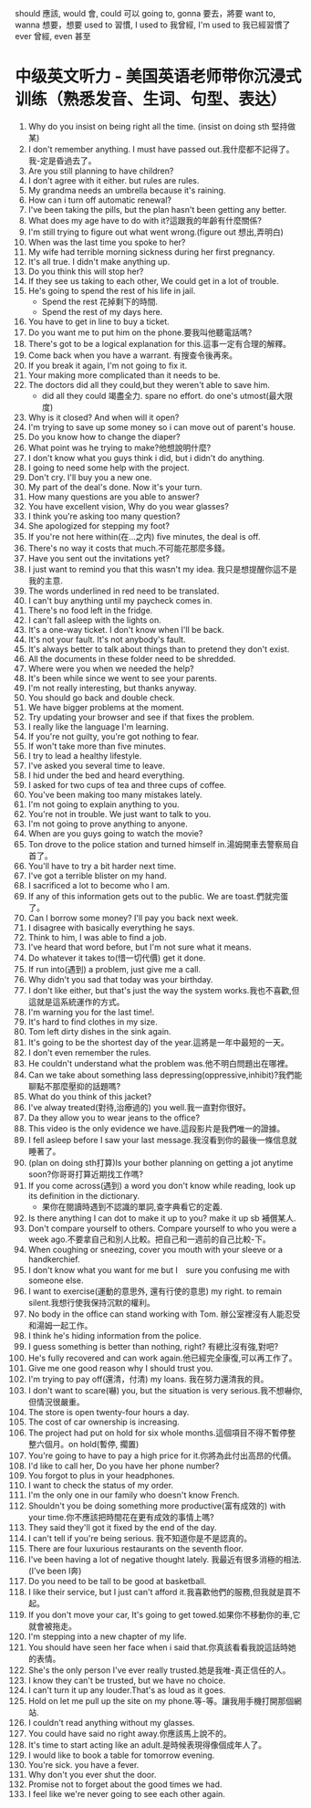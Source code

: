 should 應該, would 會, could 可以
going to, gonna 要去，將要
want to, wanna 想要，想要
used to 習慣, I used to 我曾經, I'm used to 我已經習慣了
ever 曾經, even 甚至
# 中级英文听力 - 美国英语老师带你沉浸式训练（熟悉发音、生词、句型、表达）
1. Why do you insist on being right all the time. (insist on doing sth 堅持做某)
2. I don't remember anything. I must have passed out.我什麼都不記得了。我-定是昏過去了。
3. Are you still planning to have children?
4. I don't agree with it either. but rules are rules.
5. My grandma needs an umbrella because it's raining.
6. How can i turn off automatic renewal?
7. I've been taking the pills, but the plan hasn't been getting any better.
8. What does my age have to do with it?這跟我的年齡有什麼關係?
9. I'm still trying to figure out what went wrong.(figure out 想出,弄明白)
10. When was the last time you spoke to her?
11. My wife had terrible morning sickness during her first pregnancy.
12. It's all true. I didn't make anything up.
13. Do you think this will stop her?
14. If they see us taking to each other, We could get in a lot of trouble.
15. He's going to spend the rest of his life in jail. 
    - Spend the rest 花掉剩下的時間. 
    - Spend the rest of my days here.
16. You have to get in line to buy a ticket.
17. Do you want me to put him on the phone.要我叫他聽電話嗎?
18. There's got to be a logical explanation for this.這事一定有合理的解釋。
19. Come back when you have a warrant. 有搜查令後再來。
20. If you break it again, I'm not going to fix it.
21. Your making more complicated than it needs to be.
22. The doctors did all they could,but they weren't able to save him.
    - did all they could 竭盡全力. spare no effort. do one's utmost(最大限度)
23. Why is it closed? And when will it open?
24. I'm trying to save up some money so i can move out of parent's house.
25. Do you know how to change the diaper?
26. What point was he trying to make?他想說明什麼?
27. I don't know what you guys think i did, but i didn't do anything.
28. I going to need some help with the project.
29. Don't cry. I'll buy you a new one.
30. My part of the deal's done. Now it's your turn.
31. How many questions are you able to answer?
32. You have excellent vision, Why do you wear glasses?
33. I think you're asking too many question?
34. She apologized for stepping my foot?
35. If you're not here within(在...之内) five minutes, the deal is off.
36. There's no way it costs that much.不可能花那麼多錢。
37. Have you sent out the invitations yet?
38. I just want to remind you that this wasn't my idea. 我只是想提醒你這不是我的主意.
39. The words underlined in red need to be translated.
40. I can't buy anything until my paycheck comes in.
41. There's no food left in the fridge.
42. I can't fall asleep with the lights on.
43. It's a one-way ticket. I don't know when I'll be back.
44. It's not your fault. It's not anybody's fault.
45. It's always better to talk about things than to pretend they don't exist.
46. All the documents in these folder need to be shredded.
47. Where were you when we needed the help?
48. It's been while since we went to see your parents.
49. I'm not really interesting, but thanks anyway.
50. You should go back and double check.
51. We have bigger problems at the moment.
52. Try updating your browser and see if that fixes the problem.
53. I really like the language I'm learning.
54. If you're not guilty, you're got nothing to fear.
55. If won't take more than five minutes.
56. I try to lead a healthy lifestyle.
57. I've asked you several time to leave.
58. I hid under the bed and heard everything.
59. I asked for two cups of tea and three cups of coffee.
60. You've been making too many mistakes lately.
61. I'm not going to explain anything to you.
62. You're not in trouble. We just want to talk to you.
63. I'm not going to prove anything to anyone.
64. When are you guys going to watch the movie?
65. Ton drove to the police station and turned himself in.湯姆開車去警察局自首了。
66. You'll have to try a bit harder next time.
67. I've got a terrible blister on my hand.
68. I sacrificed a lot to become who I am.
69. If any of this information gets out to the public. We are toast.們就完蛋了。
70. Can I borrow some money? I'll pay you back next week.
71. I disagree with basically everything he says.
72. Think to him, I was able to find a job.
73. I've heard that word before, but I'm not sure what it means.
74. Do whatever it takes to(惜一切代價) get it done.
75. If run into(遇到) a problem, just give me a call.
76. Why didn't you sad that today was your birthday.
77. I don't like either, but that's just the way the system works.我也不喜歡,但這就是這系統運作的方式。
78. I'm warning you for the last time!.
79. It's hard to find clothes in my size.
80. Tom left dirty dishes in the sink again.
81. It's going to be the shortest day of the year.這將是一年中最短的一天。
82. I don't even remember the rules.
83. He couldn't understand what the problem was.他不明白問題出在哪裡。
84. Can we take about something lass depressing(oppressive,inhibit)?我們能聊點不那麼壓抑的話題嗎?
85. What do you think of this jacket?
86.  I've alway treated(對待,治療過的) you well.我一直對你很好。
87.  Da they allow you to wear jeans to the office?
88.  This video is the only evidence we have.這段影片是我們唯一的證據。
89.  I fell asleep before I saw your last message.我沒看到你的最後一條信息就睡著了。
90.  (plan on doing sth打算)Is your bother planning on getting a jot anytime soon?你哥哥打算近期找工作嗎?
91.  If you come across(遇到) a word you don't know while reading, look up its definition in the dictionary.
        - 果你在閱讀時遇到不認識的單詞,查字典看它的定義.
92.  Is there anything I can dot to make it up to you? make it up sb 補償某人.
93.  Don't compare yourself to others. Compare yourself to who you were a week ago.不要拿自己和別人比較。把自己和一週前的自己比較-下。
94.  When coughing or sneezing, cover you mouth with your sleeve or a handkerchief.
95.  I don't know what you want for me but I　sure you confusing me with someone else.
96.  I want to exercise(運動的意思外, 還有行使的意思) my right. to remain silent.我想行使我保持沉默的權利。
97.  No body in the office can stand working with Tom. 辦公室裡沒有人能忍受和湯姆一起工作。
98.  I think he's hiding information from the police.
99.  I guess something is better than nothing, right? 有總比沒有強,對吧?
100. He's fully recovered and can work again.他已經完全康復,可以再工作了。
101. Give me one good reason why I should trust you.
102. I'm trying to pay off(還清，付清) my loans. 我在努力還清我的貝。
103. I don't want to scare(嚇) you, but the situation is very serious.我不想嚇你,但情況很嚴重。
104. The store is open twenty-four hours a day.
105. The cost of car ownership is increasing.
106. The project had put on hold for six whole months.這個項目不得不暫停整整六個月。on hold(暫停, 擱置)
107. You're going to have to pay a high price for it.你將為此付出高昂的代價。
108. I'd like to call her, Do you have her phone number?
109. You forgot to plus in your headphones.
110. I want to check the status of my order.
111. I'm the only one in our family who doesn't know French.
112. Shouldn't you be doing something more productive(富有成效的) with your time.你不應該把時間花在更有成效的事情上嗎?
113. They said they'll got it fixed by the end of the day.
114. I can't tell if you're being serious. 我不知道你是不是認真的。
115. There are four luxurious restaurants on the seventh floor.
116. I've been having a lot of negative thought lately. 我最近有很多消極的相法. (I've been I奔)
117. Do you need to be tall to be good at basketball.
118. I like their service, but I just can't afford it.我喜歡他們的服務,但我就是買不起。
119. If you don't move your car, It's going to get towed.如果你不移動你的車,它就會被拖走。
120. I'm stepping into a new chapter of my life.
121. You should have seen her face when i said that.你真該看看我說這話時她的表情。
122. She's the only person I've ever really trusted.她是我唯-真正信任的人。
123. I know they can't be trusted, but we have no choice.
124. I can't turn it up any louder.That's as loud as it goes.
125. Hold on let me pull up the site on my phone.等-等。讓我用手機打開那個網站.
126. I couldn't read anything without my glasses.
127. You could have said no right away.你應該馬上說不的。
128. It's time to start acting like an adult.是時候表現得像個成年人了。
129. I would like to book a table for tomorrow evening.
130. You're sick. you have a fever.
131. Why don't you ever shut the door.
132. Promise not to forget about the good times we had.
133. I feel like we're never going to see each other again.

